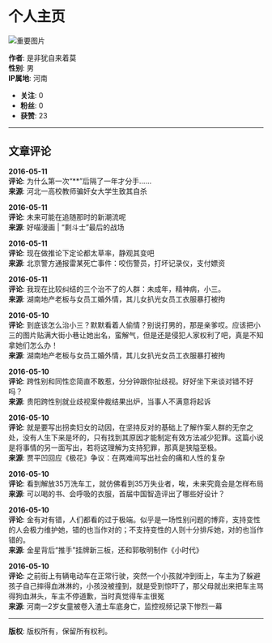 # 个人主页

![重要图片](https://image.thepaper.cn/publish/interaction/image/1/164/882.jpg)

**作者**: 是非犹自来着莫  
**性别**: 男  
**IP属地**: 河南

- **关注**: 0
- **粉丝**: 0
- **获赞**: 23

---

## 文章评论

**2016-05-11**  
**评论**: 为什么第一次“**”后隔了一年才分手……  
**来源**: 河北一高校教师骗奸女大学生致其自杀

**2016-05-11**  
**评论**: 未来可能在追随那时的新潮流呢  
**来源**: 好喵漫画 | “剩斗士”最后的战场

**2016-05-11**  
**评论**: 现在做推论下定论都太草率，静观其变吧  
**来源**: 北京警方通报雷某死亡事件：咬伤警员，打坏记录仪，支付嫖资

**2016-05-11**  
**评论**: 我现在比较纠结的三个治不了的人群：未成年，精神病，小三。  
**来源**: 湖南地产老板与女员工婚外情，其儿女扒光女员工衣服暴打被拘

**2016-05-10**  
**评论**: 到底该怎么治小三？默默看着人偷情？别说打男的，那是亲爹哎。应该把小三的图片贴满大街小巷让她出名，蛮解气，但是还是侵犯人家权利了吧，真是不知拿她们怎么办！  
**来源**: 湖南地产老板与女员工婚外情，其儿女扒光女员工衣服暴打被拘

**2016-05-10**  
**评论**: 跨性别和同性恋简直不敢惹，分分钟跟你扯歧视。好好坐下来谈对错不好吗？  
**来源**: 贵阳跨性别就业歧视案仲裁结果出炉，当事人不满意将起诉

**2016-05-10**  
**评论**: 就是要写出拐卖妇女的动因，在坚持反对的基础上了解作案人群的无奈之处，没有人生下来是坏的，只有找到其原因才能制定有效方法减少犯罪。这篇小说是将事情的另一面写出，若将这理解为支持犯罪，那真是狭隘至极。  
**来源**: 贾平凹回应《极花》争议：在两难间写出社会的痛和人性的复杂

**2016-05-10**  
**评论**: 看到解放35万洗车工，就仿佛看到35万失业者，唉，未来究竟会是怎样布局  
**来源**: 可以喝的书、会呼吸的衣服，首届中国智造评出了哪些好设计？

**2016-05-10**  
**评论**: 金有对有错，人们都看的过于极端。似乎是一场性别问题的博弈，支持变性的人会极力维护她，错的也当作对的；不支持变性的人则十分排斥她，对的也当作错的。  
**来源**: 金星背后“推手”挂牌新三板，还和郭敬明制作《小时代》

**2016-05-10**  
**评论**: 之前街上有辆电动车在正常行驶，突然一个小孩就冲到街上，车主为了躲避孩子自己摔得血淋淋的，小孩没被撞到，就是受到惊吓了，那父母就出来把车主骂得狗血淋头，车主不停道歉，当时真觉得车主很冤  
**来源**: 河南一2岁女童被卷入渣土车底身亡，监控视频记录下惨烈一幕

--- 

**版权**: 版权所有，保留所有权利。